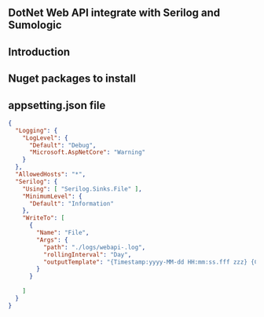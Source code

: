 ## DotNet Web API integrate with Serilog and Sumologic

## Introduction

## Nuget packages to install


## appsetting.json file

``` json
{
  "Logging": {
    "LogLevel": {
      "Default": "Debug",
      "Microsoft.AspNetCore": "Warning"
    }
  },
  "AllowedHosts": "*",
  "Serilog": {
    "Using": [ "Serilog.Sinks.File" ],
    "MinimumLevel": {
      "Default": "Information"
    },
    "WriteTo": [
      {
        "Name": "File",
        "Args": {
          "path": "./logs/webapi-.log",
          "rollingInterval": "Day",
          "outputTemplate": "{Timestamp:yyyy-MM-dd HH:mm:ss.fff zzz} {CorrelationId} {Level:u3} {Username} {Message:lj}{Exception}{NewLine}"
        }
      }
      
    ]
  }
}

```
